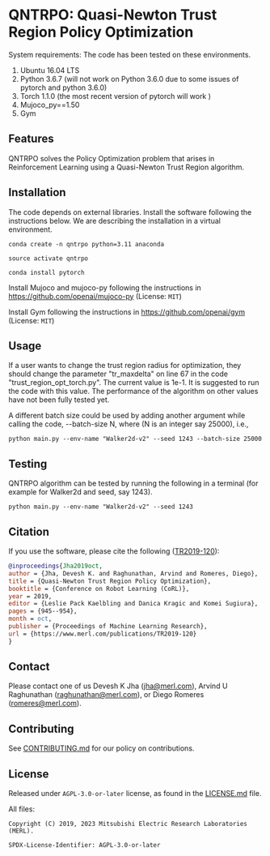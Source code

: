 <!--
Copyright (C) 2019, 2023 Mitsubishi Electric Research Laboratories (MERL)

SPDX-License-Identifier: AGPL-3.0-or-later
-->

# QNTRPO: Quasi-Newton Trust Region Policy Optimization

System requirements:
The code has been tested on these environments.

1. Ubuntu 16.04 LTS
2. Python 3.6.7 (will not work on Python 3.6.0 due to some issues of pytorch and python 3.6.0)
3. Torch 1.1.0 (the most recent version of pytorch will work )
4. Mujoco_py==1.50
5. Gym

## Features

QNTRPO solves the Policy Optimization problem that arises in Reinforcement Learning using a Quasi-Newton Trust Region algorithm.

## Installation

The code depends on external libraries. Install the software following the instructions below. We are describing the installation in a virtual environment.
```
conda create -n qntrpo python=3.11 anaconda

source activate qntrpo

conda install pytorch
```

Install Mujoco and mujoco-py following the instructions in https://github.com/openai/mujoco-py (License: `MIT`)

Install Gym following the instructions in https://github.com/openai/gym (License: `MIT`)

## Usage

If a user wants to change the trust region radius for optimization, they should change the parameter "tr_maxdelta" on line 67 in the code "trust_region_opt_torch.py". The current value is 1e-1. It is suggested to run the code with this value. The performance of the algorithm on other values have not been fully tested yet.

 A different batch size could be used by adding another argument while calling the code, --batch-size N, where (N is an integer say 25000), i.e.,

 ```
python main.py --env-name "Walker2d-v2" --seed 1243 --batch-size 25000
```

## Testing

QNTRPO algorithm can be tested by running the following in a terminal (for example for Walker2d and seed, say 1243).
```
python main.py --env-name "Walker2d-v2" --seed 1243
```

## Citation

If you use the software, please cite the following  ([TR2019-120](https://www.merl.com/publications/TR2019-120)):

```bibTeX
@inproceedings{Jha2019oct,
author = {Jha, Devesh K. and Raghunathan, Arvind and Romeres, Diego},
title = {Quasi-Newton Trust Region Policy Optimization},
booktitle = {Conference on Robot Learning (CoRL)},
year = 2019,
editor = {Leslie Pack Kaelbling and Danica Kragic and Komei Sugiura},
pages = {945--954},
month = oct,
publisher = {Proceedings of Machine Learning Research},
url = {https://www.merl.com/publications/TR2019-120}
}
```

## Contact

Please contact one of us Devesh K Jha (jha@merl.com), Arvind U Raghunathan (raghunathan@merl.com), or Diego Romeres (romeres@merl.com).

## Contributing

See [CONTRIBUTING.md](CONTRIBUTING.md) for our policy on contributions.

## License

Released under `AGPL-3.0-or-later` license, as found in the [LICENSE.md](LICENSE.md) file.

All files:

```
Copyright (C) 2019, 2023 Mitsubishi Electric Research Laboratories (MERL).

SPDX-License-Identifier: AGPL-3.0-or-later
```
